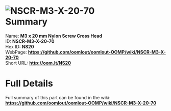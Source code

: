 
![NSCR-M3-X-20-70](https://github.com/oomlout/oomlout-OOMP/blob/master/parts/NSCR-M3-X-20-70/NSCR-M3-X-20-70_420.jpg)   
Summary
=================
  
Name: __M3 x 20 mm Nylon Screw Cross Head__    
ID: __NSCR-M3-X-20-70__   
Hex ID: __NS20__   
WebPage: __https://github.com/oomlout/oomlout-OOMP/wiki/NSCR-M3-X-20-70__   
Short URL: __http://oom.lt/NS20__   

Full Details
==========================
Full summary of this part can be found in the wiki:   
__https://github.com/oomlout/oomlout-OOMP/wiki/NSCR-M3-X-20-70__    

